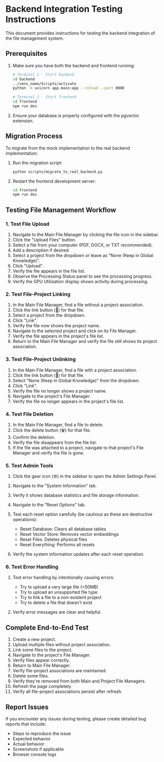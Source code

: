 # Backend Integration Testing Instructions

This document provides instructions for testing the backend integration of the file management system.

## Prerequisites

1. Make sure you have both the backend and frontend running:
   ```bash
   # Terminal 1 - Start backend
   cd backend
   ../venv_nemo/Scripts/activate
   python -m uvicorn app.main:app --reload --port 8000

   # Terminal 2 - Start frontend
   cd frontend
   npm run dev
   ```

2. Ensure your database is properly configured with the pgvector extension.

## Migration Process

To migrate from the mock implementation to the real backend implementation:

1. Run the migration script:
   ```bash
   python scripts/migrate_to_real_backend.py
   ```

2. Restart the frontend development server:
   ```bash
   cd frontend
   npm run dev
   ```

## Testing File Management Workflow

### 1. Test File Upload

1. Navigate to the Main File Manager by clicking the file icon in the sidebar.
2. Click the "Upload Files" button.
3. Select a file from your computer (PDF, DOCX, or TXT recommended).
4. Add a description if desired.
5. Select a project from the dropdown or leave as "None (Keep in Global Knowledge)".
6. Click "Upload".
7. Verify the file appears in the file list.
8. Observe the Processing Status panel to see the processing progress.
9. Verify the GPU Utilization display shows activity during processing.

### 2. Test File-Project Linking

1. In the Main File Manager, find a file without a project association.
2. Click the link button (🔗) for that file.
3. Select a project from the dropdown.
4. Click "Link".
5. Verify the file now shows the project name.
6. Navigate to the selected project and click on its File Manager.
7. Verify the file appears in the project's file list.
8. Return to the Main File Manager and verify the file still shows its project association.

### 3. Test File-Project Unlinking

1. In the Main File Manager, find a file with a project association.
2. Click the link button (🔗) for that file.
3. Select "None (Keep in Global Knowledge)" from the dropdown.
4. Click "Link".
5. Verify the file no longer shows a project name.
6. Navigate to the project's File Manager.
7. Verify the file no longer appears in the project's file list.

### 4. Test File Deletion

1. In the Main File Manager, find a file to delete.
2. Click the delete button (🗑️) for that file.
3. Confirm the deletion.
4. Verify the file disappears from the file list.
5. If the file was attached to a project, navigate to that project's File Manager and verify the file is gone.

### 5. Test Admin Tools

1. Click the gear icon (⚙️) in the sidebar to open the Admin Settings Panel.
2. Navigate to the "System Information" tab.
3. Verify it shows database statistics and file storage information.
4. Navigate to the "Reset Options" tab.
5. Test each reset option carefully (be cautious as these are destructive operations):
   - Reset Database: Clears all database tables
   - Reset Vector Store: Removes vector embeddings
   - Reset Files: Deletes physical files
   - Reset Everything: Performs all resets

6. Verify the system information updates after each reset operation.

### 6. Test Error Handling

1. Test error handling by intentionally causing errors:
   - Try to upload a very large file (>50MB)
   - Try to upload an unsupported file type
   - Try to link a file to a non-existent project
   - Try to delete a file that doesn't exist

2. Verify error messages are clear and helpful.

## Complete End-to-End Test

1. Create a new project.
2. Upload multiple files without project association.
3. Link some files to the project.
4. Navigate to the project's File Manager.
5. Verify files appear correctly.
6. Return to Main File Manager.
7. Verify file-project associations are maintained.
8. Delete some files.
9. Verify they're removed from both Main and Project File Managers.
10. Refresh the page completely.
11. Verify all file-project associations persist after refresh.

## Report Issues

If you encounter any issues during testing, please create detailed bug reports that include:
- Steps to reproduce the issue
- Expected behavior
- Actual behavior
- Screenshots if applicable
- Browser console logs